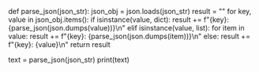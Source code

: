 def parse_json(json_str):
    json_obj = json.loads(json_str)
    result = ""
    for key, value in json_obj.items():
        if isinstance(value, dict):
            result += f"{key}: {parse_json(json.dumps(value))}\n"
        elif isinstance(value, list):
            for item in value:
                result += f"{key}: {parse_json(json.dumps(item))}\n"
        else:
            result += f"{key}: {value}\n"
    return result

text = parse_json(json_str)
print(text)
